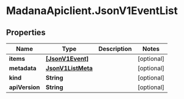 # MadanaApiclient.JsonV1EventList

## Properties

Name | Type | Description | Notes
------------ | ------------- | ------------- | -------------
**items** | [**[JsonV1Event]**](JsonV1Event.md) |  | [optional] 
**metadata** | [**JsonV1ListMeta**](JsonV1ListMeta.md) |  | [optional] 
**kind** | **String** |  | [optional] 
**apiVersion** | **String** |  | [optional] 


